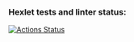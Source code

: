 ### Hexlet tests and linter status:
[![Actions Status](https://github.com/tovarish39/rails-project-63/actions/workflows/hexlet-check.yml/badge.svg)](https://github.com/tovarish39/rails-project-63/actions)